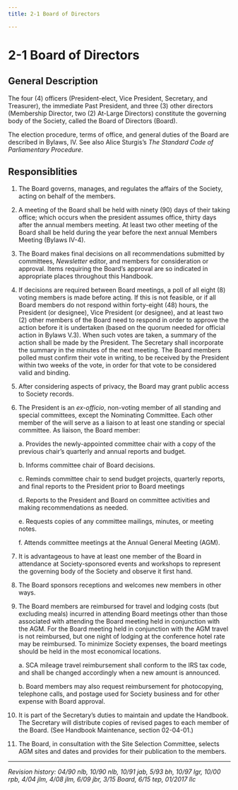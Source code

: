 ```yaml
---
title: 2-1 Board of Directors

---
```


# 2-1 Board of Directors

## General Description

The four (4) officers (President-elect, Vice President, Secretary, and Treasurer), the immediate Past President, and three (3) other directors (Membership Director, two (2) At-Large Directors) constitute the governing body of the Society, called the Board of Directors (Board).

The election procedure, terms of office, and general duties of the Board are described in Bylaws, IV. See also Alice Sturgis’s _The Standard Code of Parliamentary Procedure_.

## Responsiblities

1. The Board governs, manages, and regulates the affairs of the Society, acting on behalf of the members.
2. A meeting of the Board shall be held with ninety (90) days of their taking office; which occurs when the president assumes office, thirty days after the annual members meeting. At least two other meeting of the Board shall be held during the year before the next annual Members Meeting (Bylaws IV-4).
3. The Board makes final decisions on all recommendations submitted by committees, _Newsletter_ editor, and members for consideration or approval. Items requiring the Board’s approval are so indicated in appropriate places throughout this Handbook.
4. If decisions are required between Board meetings, a poll of all eight (8) voting members is made before acting. If this is not feasible, or if all Board members do not respond within forty-eight (48) hours, the President (or designee), Vice President (or designee), and at least two (2) other members of the Board need to respond in order to approve the action before it is undertaken (based on the quorum needed for official action in Bylaws V.3). When such votes are taken, a summary of the action shall be made by the President. The Secretary shall incorporate the summary in the minutes of the next meeting. The Board members polled must confirm their vote in writing, to be received by the President within two weeks of the vote, in order for that vote to be considered valid and binding.
5. After considering aspects of privacy, the Board may grant public access to Society records.
6. The President is an _ex-officio_, non-voting member of all standing and special committees, except the Nominating Committee. Each other member of the will serve as a liaison to at least one standing or special committee. As liaison, the Board member:

    a. Provides the newly-appointed committee chair with a copy of the previous chair’s quarterly and annual reports and budget.

    b. Informs committee chair of Board decisions.

    c. Reminds committee chair to send budget projects, quarterly reports, and final reports to the President prior to Board meetings

    d. Reports to the President and Board on committee activities and making recommendations as needed.

    e. Requests copies of any committee mailings, minutes, or meeting notes.

    f. Attends committee meetings at the Annual General Meeting (AGM).

7. It is advantageous to have at least one member of the Board in attendance at Society-sponsored events and workshops to represent the governing body of the Society and observe it first hand.
8. The Board sponsors receptions and welcomes new members in other ways.
9. The Board members are reimbursed for travel and lodging costs (but excluding meals) incurred in attending Board meetings other than those associated with attending the Board meeting held in conjunction with the AGM. For the Board meeting held in conjunction with the AGM travel is not reimbursed, but one night of lodging at the conference hotel rate may be reimbursed. To minimize Society expenses, the board meetings should be held in the most economical locations.

    a. SCA mileage travel reimbursement shall conform to the IRS tax code, and shall be changed accordingly when a new amount is announced.

    b. Board members may also request reimbursement for photocopying, telephone calls, and postage used for Society business and for other expense with Board approval.

10. It is part of the Secretary’s duties to maintain and update the Handbook. The Secretary will distribute copies of revised pages to each member of the Board. (See Handbook Maintenance, section 02-04-01.)
11. The Board, in consultation with the Site Selection Committee, selects AGM sites and dates and provides for their publication to the members.

***

_Revision history: 04/90 nlb, 10/90 nlb, 10/91 jab, 5/93 bh, 10/97 lgr, 10/00 rpb, 4/04 jlm, 4/08 jlm, 6/09 jbr, 3/15 Board, 6/15 tep, 01/2017 llc_
